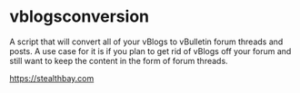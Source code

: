 # vblogsconversion
A script that will convert all of your vBlogs to vBulletin forum threads and posts. A use case for it is if you plan to get rid of vBlogs off your forum and still want to keep the content in the form of forum threads.

https://stealthbay.com
